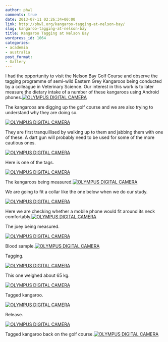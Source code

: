 ```yaml
---
author: phwl
comments: true
date: 2013-07-11 02:26:34+00:00
link: http://phwl.org/kangaroo-tagging-at-nelson-bay/
slug: kangaroo-tagging-at-nelson-bay
title: Kangaroo Tagging at Nelson Bay
wordpress_id: 1064
categories:
- academia
- australia
post_format:
- Gallery
---
```


I had the opportunity to visit the Nelson Bay Golf Course and observe the tagging programme of semi-wild Eastern Grey Kangaroos being conducted by a colleague in Veterinary Science. Our interest in this work is to later measure the dietary intake of a number of these kangaroos using Android phones.[![OLYMPUS DIGITAL CAMERA](http://www.phwl.org/wp-content/uploads/2013/07/P7090917.jpg)](http://www.phwl.org/wp-content/uploads/2013/07/P7090917.jpg)

The kangaroos are digging up the golf course and we are also trying to understand why they are doing so.

[![OLYMPUS DIGITAL CAMERA](http://www.phwl.org/wp-content/uploads/2013/07/P7090851.jpg)](http://www.phwl.org/wp-content/uploads/2013/07/P7090851.jpg)

They are first tranquillised by walking up to them and jabbing them with one of these. A dart gun will probably need to be used for some of the more cautious ones.

[![OLYMPUS DIGITAL CAMERA](http://www.phwl.org/wp-content/uploads/2013/07/P7090883.jpg)](http://www.phwl.org/wp-content/uploads/2013/07/P7090883.jpg)

Here is one of the tags.

[![OLYMPUS DIGITAL CAMERA](http://www.phwl.org/wp-content/uploads/2013/07/P7092773.jpg)](http://www.phwl.org/wp-content/uploads/2013/07/P7092773.jpg)

The kangaroos being measured.[![OLYMPUS DIGITAL CAMERA](http://www.phwl.org/wp-content/uploads/2013/07/P7092734.jpg)](http://www.phwl.org/wp-content/uploads/2013/07/P7092734.jpg)

We are going to fit a collar like the one below when we do our study.

[![OLYMPUS DIGITAL CAMERA](http://www.phwl.org/wp-content/uploads/2013/07/P7092741.jpg)](http://www.phwl.org/wp-content/uploads/2013/07/P7092741.jpg)

Here we are checking whether a mobile phone would fit around its neck comfortably.[![OLYMPUS DIGITAL CAMERA](http://www.phwl.org/wp-content/uploads/2013/07/P7092744.jpg)](http://www.phwl.org/wp-content/uploads/2013/07/P7092744.jpg)

The joey being measured.

[![OLYMPUS DIGITAL CAMERA](http://www.phwl.org/wp-content/uploads/2013/07/P7092758.jpg)](http://www.phwl.org/wp-content/uploads/2013/07/P7092758.jpg)

Blood sample.[![OLYMPUS DIGITAL CAMERA](http://www.phwl.org/wp-content/uploads/2013/07/P7092752.jpg)](http://www.phwl.org/wp-content/uploads/2013/07/P7092752.jpg)

Tagging.

[![OLYMPUS DIGITAL CAMERA](http://www.phwl.org/wp-content/uploads/2013/07/P7090901.jpg)](http://www.phwl.org/wp-content/uploads/2013/07/P7090901.jpg)

This one weighed about 65 kg.

[![OLYMPUS DIGITAL CAMERA](http://www.phwl.org/wp-content/uploads/2013/07/P7092748.jpg)](http://www.phwl.org/wp-content/uploads/2013/07/P7092748.jpg)

Tagged kangaroo.

[![OLYMPUS DIGITAL CAMERA](http://www.phwl.org/wp-content/uploads/2013/07/P7092747.jpg)](http://www.phwl.org/wp-content/uploads/2013/07/P7092747.jpg)

Release.

[![OLYMPUS DIGITAL CAMERA](http://www.phwl.org/wp-content/uploads/2013/07/P7090886.jpg)](http://www.phwl.org/wp-content/uploads/2013/07/P7090886.jpg)

Tagged kangaroo back on the golf course.[![OLYMPUS DIGITAL CAMERA](http://www.phwl.org/wp-content/uploads/2013/07/P7090857.jpg)](http://www.phwl.org/wp-content/uploads/2013/07/P7090857.jpg)
